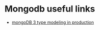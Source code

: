 # Mongodb useful links
* [mongoDB 3 type modeling in production](https://www.slideshare.net/donghankim520/mongodb-3-type-modeling-in-production?next_slideshow=1)

